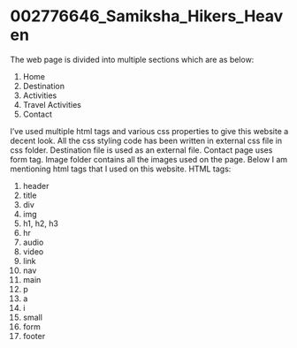 # 002776646_Samiksha_Hikers_Heaven

The web page is divided into multiple sections which are as below:
1. Home
2. Destination
3. Activities
4. Travel Activities
5. Contact

I’ve used multiple html tags and various css properties to give this website a decent look. All the css styling code has been written in external css file in css folder. Destination file is used as an external file. Contact page uses form tag. Image folder contains all the images used on the page. 
Below I am mentioning html tags that I used on this website.
HTML tags:
1. header
2. title
3. div
4. img
5. h1, h2, h3
6. hr
7. audio
8. video
9. link
10. nav
11. main
12. p
13. a
14. i
15. small
16. form
17. footer
